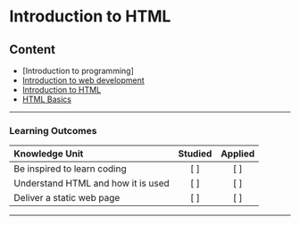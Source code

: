 # Introduction to HTML

## Content
- [Introduction to programming]
- [Introduction to web development](https://github.com/teencode-org/teencode-curriculum/tree/code-camp/HTML/Introduction%20to%20Web%20Development)
- [Introduction to HTML](https://github.com/teencode-org/teencode-curriculum/tree/code-camp/HTML/Introduction%20to%20HTML)
- [HTML Basics](https://github.com/teencode-org/teencode-curriculum/tree/code-camp/HTML/HTML%20Basics)

-------

### Learning Outcomes

| Knowledge Unit   |      Studied      | Applied |
|:-------------|:------------------:|:--------:|
| Be inspired to learn coding  | [ ] | [ ] |
| Understand HTML and how it is used | [ ] | [ ] |
| Deliver a static web page | [ ] | [ ] | 


-------
